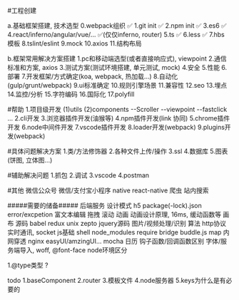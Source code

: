 <!-- 1.void 0 => undefined
2.console 研究, throwException -->
#工程创建

a.基础框架搭建, 技术选型
0.webpack组织 ✅
1.git init ✅
2.npm init ✅
3.es6 ✅
4.react/inferno/angular/vue/... ✅(仅仅inferno, router)
5.ts ✅
6.less ✅
7.hbs 模板
8.tslint/eslint
9.mock
10.axios
11.结构布局

b.框架常用解决方案搭建
1.pc和移动端选型(或者直接响应式), viewpoint
2.通信标准和方案, axios
3.测试方案(测试环境搭建, 单元测试, mock)
4.安全
5.性能
6.部署
7.开发框架/方式确定(koa, webpack, 热加载...)
8.自动化(gulp/grunt/webpack)
9.ui标准确定
10.规则引擎场景
11.兼容性
12.seo
13.埋点
14.监控/分析
15.字符编码
16.国际化
17.polyfill

#帮助
1.项目级开发
  (1)utils
  (2)components
   --Scroller
   --viewpoint
   --fastclick
   ...
2.cli开发
3.浏览器插件开发(油猴等)
4.npm插件开发(link 协同)
5.chrome插件开发
6.node中间件开发
7.vscode插件开发
8.loader开发(webpack)
9.plugins开发(webpack)

#具体问题解决方案
1.类/方法修饰器
2.各种文件上传/操作
3.ssl
4.数据库
5.图表(饼图, 立体图...)

#辅助解决问题
1.抓包
2.调试
3.vscode
4.postman


#其他
微信公众号
微信/支付宝小程序
native
react-native
爬虫
站内搜索


#####需要的储备#####
后端服务
设计模式
h5
package(-lock).json
error/excpetion
富文本编辑
拖拽
滚动
动画
动画设计原理, 16ms, 缓动函数等
画布
源码
babel
redux
unix
zepto
jquery源码
图片/视频处理/识别
算法
http协议
实时通讯, socket
js基础
shell
node_modules
require
bridge
buddle.js map
内网穿透
nginx
easyUI/amzingUI...
mocha
日历
钩子函数/回调函数区别
字体/服务端导入, woff, @font-face
node环境区分

1.@type类型 ?



todo
1.baseComponent
2.router
3.模板文件
4.node服务器
5.keys为什么是有必要的